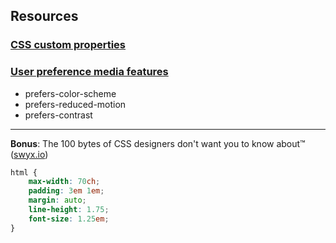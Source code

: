## Resources
### [CSS custom properties](https://developer.mozilla.org/en-US/docs/Web/CSS/--*)
### [User preference media features](https://drafts.csswg.org/mediaqueries-5/#mf-user-preferences)
  - prefers-color-scheme
  - prefers-reduced-motion
  - prefers-contrast
---
**Bonus**: The 100 bytes of CSS designers don't want you to know about™ ([swyx.io](https://www.swyx.io/css-100-bytes/))
```css
html {
    max-width: 70ch;
    padding: 3em 1em;
    margin: auto;
    line-height: 1.75;
    font-size: 1.25em;
}
```
